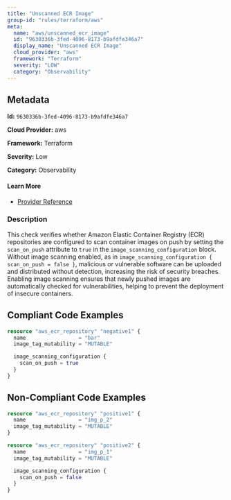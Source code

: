 ```yaml
---
title: "Unscanned ECR Image"
group-id: "rules/terraform/aws"
meta:
  name: "aws/unscanned_ecr_image"
  id: "9630336b-3fed-4096-8173-b9afdfe346a7"
  display_name: "Unscanned ECR Image"
  cloud_provider: "aws"
  framework: "Terraform"
  severity: "LOW"
  category: "Observability"
---
```

## Metadata

**Id:** `9630336b-3fed-4096-8173-b9afdfe346a7`

**Cloud Provider:** aws

**Framework:** Terraform

**Severity:** Low

**Category:** Observability

#### Learn More

 - [Provider Reference](https://registry.terraform.io/providers/hashicorp/aws/latest/docs/resources/ecr_repository#scan_on_push)

### Description

 This check verifies whether Amazon Elastic Container Registry (ECR) repositories are configured to scan container images on push by setting the `scan_on_push` attribute to `true` in the `image_scanning_configuration` block. Without image scanning enabled, as in `image_scanning_configuration { scan_on_push = false }`, malicious or vulnerable software can be uploaded and distributed without detection, increasing the risk of security breaches. Enabling image scanning ensures that newly pushed images are automatically checked for vulnerabilities, helping to prevent the deployment of insecure containers.


## Compliant Code Examples
```terraform
resource "aws_ecr_repository" "negative1" {
  name                 = "bar"
  image_tag_mutability = "MUTABLE"

  image_scanning_configuration {
    scan_on_push = true
  }
}
```
## Non-Compliant Code Examples
```terraform
resource "aws_ecr_repository" "positive1" {
  name                 = "img_p_2"
  image_tag_mutability = "MUTABLE"
}

resource "aws_ecr_repository" "positive2" {
  name                 = "img_p_1"
  image_tag_mutability = "MUTABLE"

  image_scanning_configuration {
    scan_on_push = false
  }
}
```